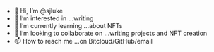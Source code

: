- 👋 Hi, I’m @sjluke
- 👀 I’m interested in ...writing
- 🌱 I’m currently learning ...about NFTs
- 💞️ I’m looking to collaborate on ...writing projects and NFT creation
- 📫 How to reach me ...on Bitcloud/GitHub/email

<!---
sjluke/sjluke is a ✨ special ✨ repository because its `README.md` (this file) appears on your GitHub profile.
You can click the Preview link to take a look at your changes.
--->
